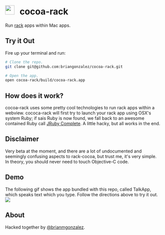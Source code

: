 <img src="https://raw.github.com/briangonzalez/cocoa-rack/master/server/public/images/icon.png" width=30 style="margin-right: 10px">  cocoa-rack
======================================

Run [rack](http://rack.github.io/) apps within Mac apps.


Try it Out
------------
Fire up your terminal and run:

```bash
# Clone the repo.
git clone git@github.com:briangonzalez/cocoa-rack.git

# Open the app.
open cocoa-rack/build/cocoa-rack.app
```

How does it work?
-------------------
cocoa-rack uses some pretty cool technologies to run rack apps within a webview. cococa-rack will first try to launch your rack app using OSX's system Ruby; if sais Ruby is now found, we fall back to an awesome contained Ruby call [JRuby Complete](http://www.jruby.org/download). A little hacky, but all works in the end.


Disclaimer
-----------
Very beta at the moment, and there are a lot of undocumented and seemingly confusing aspects to rack-cocoa, but trust me, it's very simple. In theory, you should never need to touch Objective-C code. 

Demo
-----
The following gif shows the app bundled with this repo, called TalkApp, which speaks text which you type. Follow the directions above to try it out.
<img src="https://raw.github.com/briangonzalez/cocoa-rack/master/server/public/images/cocoa-rack.gif">

About
-------
Hacked together by [@brianmgonzalez](http://twitter.com/brianmgonzalez).
